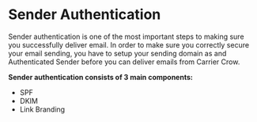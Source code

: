 # Sender Authentication

Sender authentication is one of the most important steps to making sure you successfully deliver email. In order to make sure you correctly secure your email sending, you have to setup your sending domain as and Authenticated Sender before you can deliver emails from Carrier Crow.

**Sender authentication consists of 3 main components:**
- SPF
- DKIM
- Link Branding


